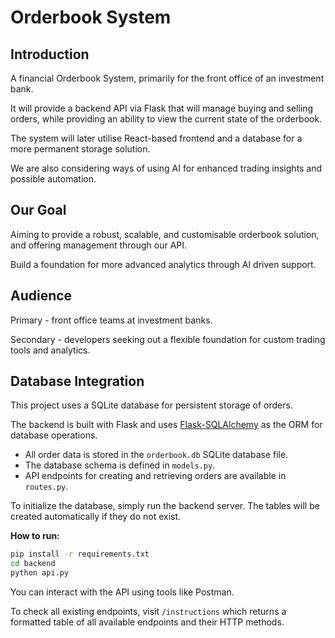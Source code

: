 # Orderbook System

## Introduction

A financial Orderbook System, primarily for the front office of an investment bank.

It will provide a backend API via Flask that will manage buying and selling orders, while providing an ability to view the current state of the orderbook.

The system will later utilise React-based frontend and a database for a more permanent storage solution.

We are also considering ways of using AI for enhanced trading insights and possible automation.

## Our Goal

Aiming to provide a robust, scalable, and customisable orderbook solution, and offering management through our API.

Build a foundation for more advanced analytics through AI driven support.

## Audience

Primary - front office teams at investment banks.

Secondary - developers seeking out a flexible foundation for custom trading tools and analytics.



## Database Integration

This project uses a SQLite database for persistent storage of orders.

The backend is built with Flask and uses [Flask-SQLAlchemy](https://flask-sqlalchemy.palletsprojects.com/) as the ORM for database operations.

- All order data is stored in the `orderbook.db` SQLite database file.
- The database schema is defined in `models.py`.
- API endpoints for creating and retrieving orders are available in `routes.py`.

To initialize the database, simply run the backend server. The tables will be created automatically if they do not exist.


**How to run:**
```sh
pip install -r requirements.txt
cd backend
python api.py
```

You can interact with the API using tools like Postman.

To check all existing endpoints, visit `/instructions` which returns a formatted table of all available endpoints and their HTTP methods.
